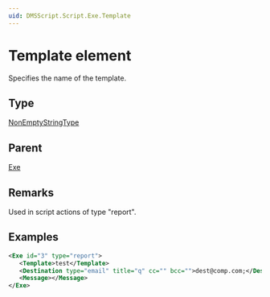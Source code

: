 ```yaml
---
uid: DMSScript.Script.Exe.Template
---
```


# Template element

Specifies the name of the template.

## Type

[NonEmptyStringType](xref:Automation-NonEmptyStringType)

## Parent

[Exe](xref:DMSScript.Script.Exe)

## Remarks

Used in script actions of type "report".

## Examples

```xml
<Exe id="3" type="report">
   <Template>test</Template>
   <Destination type="email" title="q" cc="" bcc="">dest@comp.com;</Destination>
   <Message></Message>
</Exe>
```
